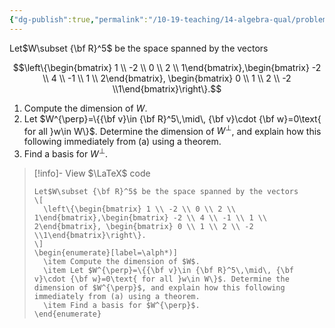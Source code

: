 ```yaml
---
{"dg-publish":true,"permalink":"/10-19-teaching/14-algebra-qual/problem-bank/linear-algebra/orthogonal-complements/","tags":["linear_algebra"],"updated":"2025-03-17T07:42:24-07:00"}
---
```


Let$W\subset {\bf R}^5$ be the space spanned by the vectors

$$\left\{\begin{bmatrix} 1 \\ -2 \\ 0 \\ 2 \\ 1\end{bmatrix},\begin{bmatrix} -2 \\ 4 \\ -1 \\ 1 \\ 2\end{bmatrix}, \begin{bmatrix} 0 \\ 1 \\ 2 \\ -2 \\1\end{bmatrix}\right\}.$$

1. Compute the dimension of $W$.
2. Let $W^{\perp}=\{{\bf v}\in {\bf R}^5\,\mid\, {\bf v}\cdot {\bf w}=0\text{ for all }w\in W\}$. Determine the dimension of $W^{\perp}$, and explain how this following immediately from (a) using a theorem.
3. Find a basis for $W^{\perp}$.

> [!info]- View $\LaTeX$ code
> ```
> Let$W\subset {\bf R}^5$ be the space spanned by the vectors
> \[
> 	\left\{\begin{bmatrix} 1 \\ -2 \\ 0 \\ 2 \\ 1\end{bmatrix},\begin{bmatrix} -2 \\ 4 \\ -1 \\ 1 \\ 2\end{bmatrix}, \begin{bmatrix} 0 \\ 1 \\ 2 \\ -2 \\1\end{bmatrix}\right\}.
> \]
> \begin{enumerate}[label=\alph*)]
> 	\item Compute the dimension of $W$.
> 	\item Let $W^{\perp}=\{{\bf v}\in {\bf R}^5\,\mid\, {\bf v}\cdot {\bf w}=0\text{ for all }w\in W\}$. Determine the dimension of $W^{\perp}$, and explain how this following immediately from (a) using a theorem.
> 	\item Find a basis for $W^{\perp}$.
> \end{enumerate}
> ```